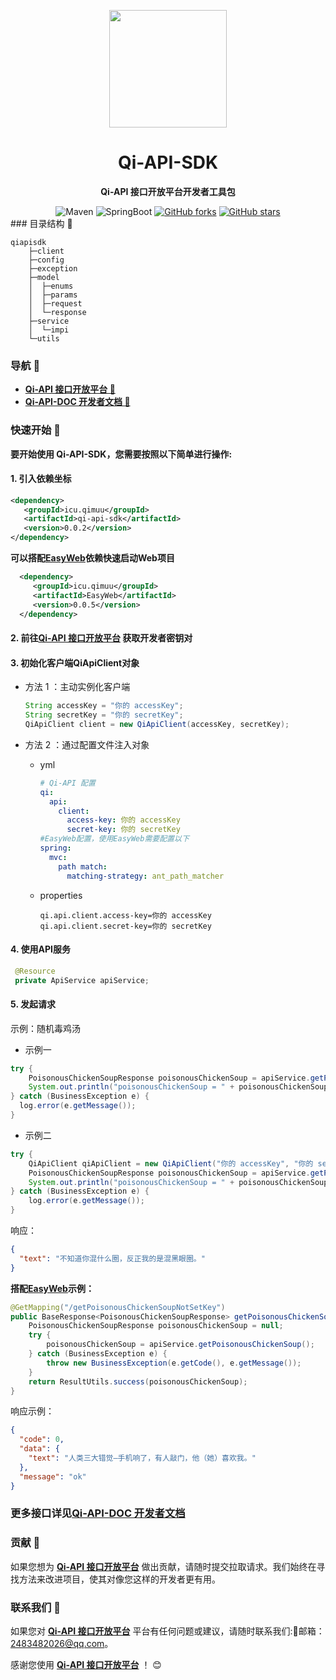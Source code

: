 <p align="center">
    <img src=https://img.qimuu.icu/typory/logo.gif width=188/>
</p>

<h1 align="center">Qi-API-SDK</h1>
<p align="center"><strong>Qi-API 接口开放平台开发者工具包</strong></p>

<div align="center">
    <img alt="Maven" src="https://raster.shields.io/badge/Maven-3.8.1-red.svg"/>
   <img alt="SpringBoot" src="https://raster.shields.io/badge/SpringBoot-2.7+-green.svg"/>
  <a href="https://github.com/qimu666/qi-api-sdk" target="_blank"><img src='https://img.shields.io/github/forks/qimu666/qi-api-sdk' alt='GitHub forks' class="no-zoom"></a>
  <a href="https://github.com/qimu666/qi-api-sdk" target="_blank"><img src='https://img.shields.io/github/stars/qimu666/qi-api-sdk' alt='GitHub stars' class="no-zoom"></a>
</div>
### 目录结构 📝

```text
qiapisdk
    ├─client
    ├─config
    ├─exception
    ├─model
    │  ├─enums
    │  ├─params
    │  ├─request
    │  └─response
    ├─service
    │  └─impi
    └─utils
```

### 导航 🧭

- **[Qi-API 接口开放平台 🔗](https://api.qimuu.icu/)**
- **[Qi-API-DOC 开发者文档 📖](https://doc.qimuu.icu/)**

###  快速开始 🚀

**要开始使用 Qi-API-SDK，您需要按照以下简单进行操作:**

#### 1. 引入依赖坐标

```xml
<dependency>
   <groupId>icu.qimuu</groupId>
   <artifactId>qi-api-sdk</artifactId>
   <version>0.0.2</version>
</dependency>   
```

**可以搭配[EasyWeb](https://github.com/qimu666/EasyWeb)依赖快速启动Web项目**

```xml
  <dependency>
     <groupId>icu.qimuu</groupId>
     <artifactId>EasyWeb</artifactId>
     <version>0.0.5</version>
  </dependency>
```

#### 2. 前往[Qi-API 接口开放平台](https://api.qimuu.icu/) 获取开发者密钥对

#### 3. 初始化客户端QiApiClient对象

- 方法 1 ：主动实例化客户端

  ```java
  String accessKey = "你的 accessKey";
  String secretKey = "你的 secretKey";
  QiApiClient client = new QiApiClient(accessKey, secretKey);
  ```

- 方法 2 ：通过配置文件注入对象

  - yml

    ```yml
    # Qi-API 配置
    qi:
      api:
        client:
          access-key: 你的 accessKey
          secret-key: 你的 secretKey
    #EasyWeb配置，使用EasyWeb需要配置以下
    spring:
      mvc:
        path match:
          matching-strategy: ant_path_matcher
    ```
  
  - properties
  
    ```properties
    qi.api.client.access-key=你的 accessKey
    qi.api.client.secret-key=你的 secretKey
    ```

#### 4. 使用API服务

   ```java
    @Resource
    private ApiService apiService;
   ```

#### 5. 发起请求

示例：随机毒鸡汤

- 示例一

```java
try {
    PoisonousChickenSoupResponse poisonousChickenSoup = apiService.getPoisonousChickenSoup();
    System.out.println("poisonousChickenSoup = " + poisonousChickenSoup);
} catch (BusinessException e) {
  log.error(e.getMessage());
}
```

- 示例二
```java
try {
    QiApiClient qiApiClient = new QiApiClient("你的 accessKey", "你的 secretKey");
    PoisonousChickenSoupResponse poisonousChickenSoup = apiService.getPoisonousChickenSoup(qiApiClient);
    System.out.println("poisonousChickenSoup = " + poisonousChickenSoup);
} catch (BusinessException e) {
    log.error(e.getMessage());
}
```

 响应：

```json
{
  "text": "不知道你混什么圈，反正我的是混黑眼圈。"
}
```

**搭配[EasyWeb](https://github.com/qimu666/EasyWeb)示例：**

```java
@GetMapping("/getPoisonousChickenSoupNotSetKey")
public BaseResponse<PoisonousChickenSoupResponse> getPoisonousChickenSoupNotSetKey() {
    PoisonousChickenSoupResponse poisonousChickenSoup = null;
    try {
        poisonousChickenSoup = apiService.getPoisonousChickenSoup();
    } catch (BusinessException e) {
        throw new BusinessException(e.getCode(), e.getMessage());
    }
    return ResultUtils.success(poisonousChickenSoup);
}
```

响应示例：

```json
{
  "code": 0,
  "data": {
    "text": "人类三大错觉—手机响了，有人敲门，他（她）喜欢我。"
  },
  "message": "ok"
}
```

###  更多接口详见[Qi-API-DOC 开发者文档](https://doc.qimuu.icu/)

### 贡献 🤝

如果您想为 **[Qi-API 接口开放平台](https://api.qimuu.icu/)**  做出贡献，请随时提交拉取请求。我们始终在寻找方法来改进项目，使其对像您这样的开发者更有用。

### 联系我们 📩

如果您对 **[Qi-API 接口开放平台](https://api.qimuu.icu/)**  平台有任何问题或建议，请随时联系我们:📩邮箱：2483482026@qq.com。

感谢您使用 **[Qi-API 接口开放平台](https://api.qimuu.icu/)**  ！ 😊

